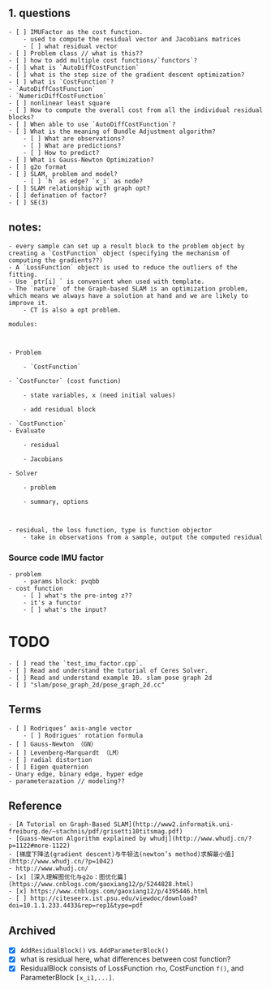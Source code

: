 ## 1. questions
	- [ ] IMUFactor as the cost function.
		- used to compute the residual vector and Jacobians matrices
		- [ ] what residual vector
	- [ ] Problem class // what is this?? 
	- [ ] how to add multiple cost functions/`functors`?
	- [ ] what is `AutoDiffCostFunction`
	- [ ] what is the step size of the gradient descent optimization?
	- [ ] what is `CostFunction`?
	- `AutoDiffCostFunction`
	- `NumericDiffCostFunction`
	- [ ] nonlinear least square
	- [ ] How to compute the overall cost from all the individual residual blocks?
	- [ ] When able to use `AutoDiffCostFunction`?
	- [ ] What is the meaning of Bundle Adjustment algorithm?
		- [ ] What are observations?
		- [ ] What are predictions?
		- [ ] How to predict?
	- [ ] What is Gauss-Newton Optimization?
	- [ ] g2o format
	- [ ] SLAM, problem and model?
		- [ ] `h` as edge? `x_i` as node?
	- [ ] SLAM relationship with graph opt?
	- [ ] defination of factor?
	- [ ] SE(3)

 

## notes:
	- every sample can set up a result block to the problem object by creating a `CostFunction` object (specifying the mechanism of computing the gradients??)
	- A `LossFunction` object is used to reduce the outliers of the fitting.
	- Use `ptr[i] ` is convenient when used with template.
	- The `nature` of the Graph-based SLAM is an optimization problem, which means we always have a solution at hand and we are likely to improve it.
		- CT is also a opt problem.

	modules:

	 

	- Problem

		- `CostFunction`

	- `CostFunctor` (cost function)

		- state variables, x (need initial values)

		- add residual block

	- `CostFunction`
	- Evaluate

		- residual

		- Jacobians

	- Solver

		- problem

		- summary, options

	 

	- residual, the loss function, type is function objector
		- take in observations from a sample, output the computed residual


### Source code IMU factor
	- problem 
		- params block: pvqbb
	- cost function
		- [ ] what's the pre-integ z??
		- it's a functor
		- [ ] what's the input?



# TODO
	- [ ] read the `test_imu_factor.cpp`.
	- [ ] Read and understand the tutorial of Ceres Solver.
	- [ ] Read and understand example 10. slam pose graph 2d 
	- [ ] "slam/pose_graph_2d/pose_graph_2d.cc"



## Terms
	- [ ] Rodriques’ axis-angle vector 
		- [ ] Rodrigues' rotation formula
	- [ ] Gauss-Newton （GN）
	- [ ] Levenberg-Marquardt （LM）
	- [ ] radial distortion
	- [ ] Eigen quaternion
	- Unary edge, binary edge, hyper edge
	- parameterazation // modeling??


## Reference
	- [A Tutorial on Graph-Based SLAM](http://www2.informatik.uni-freiburg.de/~stachnis/pdf/grisetti10titsmag.pdf)
	- [Guass-Newton Algorithm explained by whudj](http://www.whudj.cn/?p=1122#more-1122)
	- [梯度下降法(gradient descent)与牛顿法(newton’s method)求解最小值](http://www.whudj.cn/?p=1042)
	- http://www.whudj.cn/
	- [x] [深入理解图优化与g2o：图优化篇](https://www.cnblogs.com/gaoxiang12/p/5244828.html)
	- [x] https://www.cnblogs.com/gaoxiang12/p/4395446.html
	- [ ] http://citeseerx.ist.psu.edu/viewdoc/download?doi=10.1.1.233.4433&rep=rep1&type=pdf

## Archived
- [x] `AddResidualBlock()` vs. `AddParameterBlock()`
- [x] what is residual here, what differences between cost function?
- [x] ResidualBlock consists of LossFunction `rho`,  CostFunction `f()`, and ParameterBlock `[x_i1,...]`.
